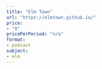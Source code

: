 ```yaml
---
title: "Elm Town"
url: "https://elmtown.github.io/"
price: 
- "0"
pricePerPeriod: "n/a"
format: 
- podcast
subject: 
- elm
---
```

